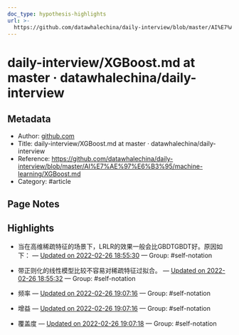 ```yaml
---
doc_type: hypothesis-highlights
url: >-
  https://github.com/datawhalechina/daily-interview/blob/master/AI%E7%AE%97%E6%B3%95/machine-learning/XGBoost.md
---
```


# daily-interview/XGBoost.md at master · datawhalechina/daily-interview

## Metadata
- Author: [github.com]()
- Title: daily-interview/XGBoost.md at master · datawhalechina/daily-interview
- Reference: https://github.com/datawhalechina/daily-interview/blob/master/AI%E7%AE%97%E6%B3%95/machine-learning/XGBoost.md
- Category: #article

## Page Notes
## Highlights
- 当在高维稀疏特征的场景下，LRLR的效果一般会比GBDTGBDT好。原因如下： — [Updated on 2022-02-26 18:55:30](https://hyp.is/nXzOwpbyEeymG_cBWuUs_w/github.com/datawhalechina/daily-interview/blob/master/AI%E7%AE%97%E6%B3%95/machine-learning/XGBoost.md) — Group: #self-notation

- 带正则化的线性模型比较不容易对稀疏特征过拟合。 — [Updated on 2022-02-26 18:55:32](https://hyp.is/nljURJbyEeyczCcnBfaNew/github.com/datawhalechina/daily-interview/blob/master/AI%E7%AE%97%E6%B3%95/machine-learning/XGBoost.md) — Group: #self-notation

-  频率 — [Updated on 2022-02-26 19:07:16](https://hyp.is/QeOn5pb0EeyYmXNx4hVt4w/github.com/datawhalechina/daily-interview/blob/master/AI%E7%AE%97%E6%B3%95/machine-learning/XGBoost.md) — Group: #self-notation

-  增益 — [Updated on 2022-02-26 19:07:16](https://hyp.is/Qi_Dkpb0EeyxDJegOgilXg/github.com/datawhalechina/daily-interview/blob/master/AI%E7%AE%97%E6%B3%95/machine-learning/XGBoost.md) — Group: #self-notation

- 覆盖度 — [Updated on 2022-02-26 19:07:18](https://hyp.is/Q33ZRpb0EeymPn9Y34S5sQ/github.com/datawhalechina/daily-interview/blob/master/AI%E7%AE%97%E6%B3%95/machine-learning/XGBoost.md) — Group: #self-notation




